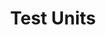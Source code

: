 ---
layout: course-page
title: "Test Units"
permalink: /courses/io1075/module2/labxp
description: "Software-Based Product - Lab Experiment 2"
labxp-of: io1075-2
introduction: In this lab experiment you will use Test Units a way to validate the behaviour of your software, but also as a way to specify requirements.
technique: Test Unit
metrics:
report:
---